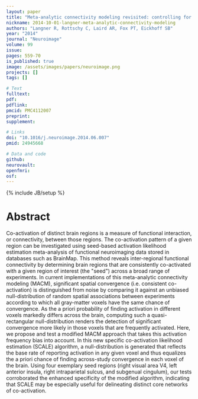 ```yaml
---
layout: paper
title: "Meta-analytic connectivity modeling revisited: controlling for activation base rates."
nickname: 2014-10-01-langner-meta-analytic-connectivity-modeling
authors: "Langner R, Rottschy C, Laird AR, Fox PT, Eickhoff SB"
year: "2014"
journal: "Neuroimage"
volume: 99
issue: 
pages: 559-70
is_published: true
image: /assets/images/papers/neuroimage.png
projects: []
tags: []

# Text
fulltext:
pdf:
pdflink:
pmcid: PMC4112007
preprint:
supplement:

# Links
doi: "10.1016/j.neuroimage.2014.06.007"
pmid: 24945668

# Data and code
github:
neurovault:
openfmri:
osf:
---
```

{% include JB/setup %}

# Abstract

Co-activation of distinct brain regions is a measure of functional interaction, or connectivity, between those regions. The co-activation pattern of a given region can be investigated using seed-based activation likelihood estimation meta-analysis of functional neuroimaging data stored in databases such as BrainMap. This method reveals inter-regional functional connectivity by determining brain regions that are consistently co-activated with a given region of interest (the "seed") across a broad range of experiments. In current implementations of this meta-analytic connectivity modeling (MACM), significant spatial convergence (i.e. consistent co-activation) is distinguished from noise by comparing it against an unbiased null-distribution of random spatial associations between experiments according to which all gray-matter voxels have the same chance of convergence. As the a priori probability of finding activation in different voxels markedly differs across the brain, computing such a quasi-rectangular null-distribution renders the detection of significant convergence more likely in those voxels that are frequently activated. Here, we propose and test a modified MACM approach that takes this activation frequency bias into account. In this new specific co-activation likelihood estimation (SCALE) algorithm, a null-distribution is generated that reflects the base rate of reporting activation in any given voxel and thus equalizes the a priori chance of finding across-study convergence in each voxel of the brain. Using four exemplary seed regions (right visual area V4, left anterior insula, right intraparietal sulcus, and subgenual cingulum), our tests corroborated the enhanced specificity of the modified algorithm, indicating that SCALE may be especially useful for delineating distinct core networks of co-activation.
